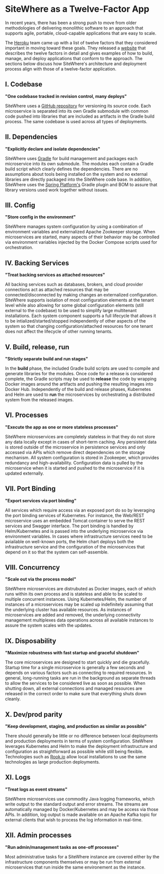 # SiteWhere as a Twelve-Factor App

<Seo/>

In recent years, there has been a strong push to move from older methodologies
of delivering monolithic software to an approach that supports agile, portable,
cloud-capable applications that are easy to scale.

The [Heroku](https://www.heroku.com/)
team came up with a list of twelve factors that they considered important in moving
toward these goals. They released a [website](https://12factor.net/) that
describes the twelve factors in detail and gives examples of how to build, manage,
and deploy applications that conform to the approach. The sections below discuss
how SiteWhere's architecture and deployment process align with those of a
twelve-factor application.

## I. Codebase

**"One codebase tracked in revision control, many deploys"**

SiteWhere uses a [GitHub repository](https://github.com/sitewhere/sitewhere) for versioning
its source code. Each microservice is separated into its own Gradle submodule with common code
pushed into libraries that are included as artifacts in the Gradle build process.
The same codebase is used across all types of deployments.

## II. Dependencies

**"Explicitly declare and isolate dependencies"**

SiteWhere uses [Gradle](https://gradle.org/) for build management and packages each microservice
into its own submodule. The modules each contain a Gradle build script which clearly defines the
dependencies. There are no assumptions about tools being installed on the system
and no external libraries are directly packaged into the SiteWhere code base. In addition,
SiteWhere uses the [Spring Platform's](http://platform.spring.io/platform/)
Gradle plugin and BOM to assure that library versions used work together without issues.

## III. Config

**"Store config in the environment"**

SiteWhere manages system configuration by using a combination of environment variables and
externalized Apache Zookeeper storage. When microservices are started, many aspects of their
behavior may be controlled via environment variables injected by the Docker Compose
scripts used for orchestration.

## IV. Backing Services

**"Treat backing services as attached resources"**

All backing services such as databases, brokers, and cloud provider connections act as
attached resources that may be connected/disconnected by making changes an externalized
configuration. SiteWhere supports isolation of most configuration elements at the tenant
level while also allowing for some global configuration elements (still external to the
codebase) to be used to simplify large multitenant installations. Each system component
supports a full lifecycle that allows it to be intialized/started/stopped independently
of other aspects of the system so that changing configuration/attached resources for
one tenant does not affect the lifecycle of other running tenants.

## V. Build, release, run

**"Strictly separate build and run stages"**

In the **build** phase, the included Gradle build scripts are used to
compile and generate libraries for the modules. Once code for a release is
considered complete, the Gradle scripts may be used to **release** the code
by wrapping Docker images around the artifacts and pushing the resulting images
into Docker Hub. Independently of the build and release phases, Kubernetes
and Helm are used to **run** the microservices by orchestrating a distributed
system from the released images.

## VI. Processes

**"Execute the app as one or more stateless processes"**

SiteWhere microservices are completely stateless in that they do not store
any data locally except in cases of short-term caching. Any persistent data is stored
outside of the microservice in persistence services and only accessed via APIs which
remove direct dependencies on the storage mechanism. All system configuration is
stored in Zookeeper, which provides redundancy and high-availability. Configuration
data is pulled by the microservice when it is started and pushed to the microservice
if it is updated externally.

## VII. Port Binding

**"Export services via port binding"**

All services which require access via an exposed port do so by leveraging the
port binding services of Kubernetes. For instance, the Web/REST microservice
uses an embedded Tomcat container to serve the REST services and Swagger
interface. The port binding is handled by Helm/Kubernetes and is passed
into the underlying microservice via environment variables. In cases where
infrastructure services need to be aviailable on well-known ports, the Helm
chart deploys both the infrastructure service and the configuration of the
microservices that depend on it so that the system can self-assemble.

## VIII. Concurrency

**"Scale out via the process model"**

SiteWhere microservices are distrubuted as Docker images, each of which runs
within its own process and is stateless and able to be scaled to multiple
concurrent instances. Using Kubernetes/Helm, the number of instances of a
microservices may be scaled up indefinitely assuming that the underlying
cluster has available resources. As instances of microservices are added
and removed, the underlying connectivity management multiplexes data operations
across all available instances to assure the system scales with the updates.

## IX. Disposability

**"Maximize robustness with fast startup and graceful shutdown"**

The core microservices are designed to start quickly and die gracefully.
Startup time for a single microservice is generally a few seconds and
depends on various factors such as connecting to required resources. In
general, long-running tasks are run in the background as separate threads
to allow the services to be considered live as soon as possible. When
shutting down, all external connections and managed resources are released
in the correct order to make sure that everything shuts down cleanly.

## X. Dev/prod parity

**"Keep development, staging, and production as similar as possible"**

There should generally be little or no difference between local deployments
and production deployments in terms of system configuration. SiteWhere leverages
Kubernetes and Helm to make the deployment infrastructure and configuration
as straightforward as possible while still being flexible. Technologies
such as [Rook.io](https://rook.io/) allow local installations to use the
same technologies as large production deployments.

## XI. Logs

**"Treat logs as event streams"**

SiteWhere microservices use commodity Java logging frameworks, which write
output to the standard output and error streams. The streams are automatically
managed by Docker/Kubernetes and may be access via those APIs. In addition,
log output is made available on an Apache Kafka topic for external clients
that wish to process the log information in real-time.

## XII. Admin processes

**"Run admin/management tasks as one-off processes"**

Most administrative tasks for a SiteWhere instance are covered either by
the infrastructure components themselves or may be run from external microservices
that run inside the same environement as the instance.
